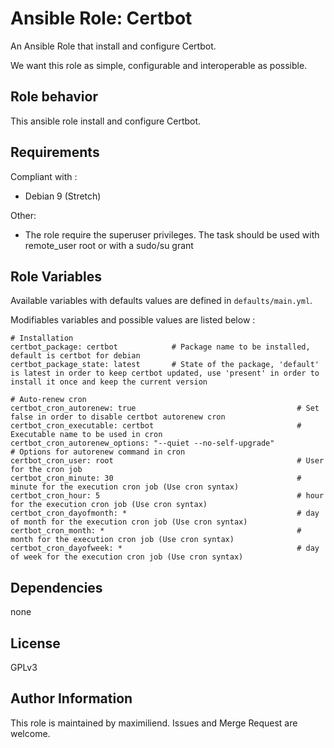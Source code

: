 # Ansible Role: Certbot

An Ansible Role that install and configure Certbot.

We want this role as simple, configurable and interoperable as possible.


## Role behavior

This ansible role install and configure Certbot.


## Requirements

Compliant with :
- Debian 9 (Stretch)

Other:
- The role require the superuser privileges. The task should be used with remote_user root or with a sudo/su grant


## Role Variables

Available variables with defaults values are defined in `defaults/main.yml`.

Modifiables variables and possible values are listed below :

```
# Installation
certbot_package: certbot            # Package name to be installed, default is certbot for debian
certbot_package_state: latest       # State of the package, 'default' is latest in order to keep certbot updated, use 'present' in order to install it once and keep the current version

# Auto-renew cron
certbot_cron_autorenew: true                                    # Set false in order to disable certbot autorenew cron
certbot_cron_executable: certbot                                # Executable name to be used in cron
certbot_cron_autorenew_options: "--quiet --no-self-upgrade"     # Options for autorenew command in cron
certbot_cron_user: root                                         # User for the cron job
certbot_cron_minute: 30                                         # minute for the execution cron job (Use cron syntax)
certbot_cron_hour: 5                                            # hour for the execution cron job (Use cron syntax)
certbot_cron_dayofmonth: *                                      # day of month for the execution cron job (Use cron syntax)
certbot_cron_month: *                                           # month for the execution cron job (Use cron syntax)
certbot_cron_dayofweek: *                                       # day of week for the execution cron job (Use cron syntax)
```

## Dependencies

none


## License

GPLv3


## Author Information

This role is maintained by maximiliend. Issues and Merge Request are welcome.
